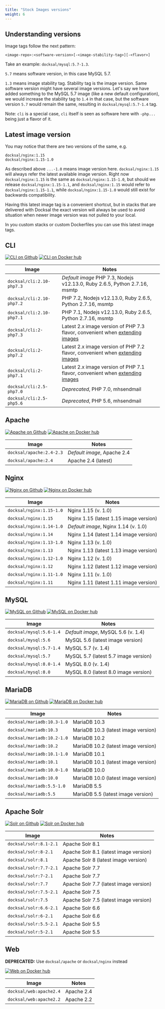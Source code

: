 ```yaml
---
title: "Stock Images versions"
weight: 6
---
```


## Understanding versions

Image tags follow the next pattern: 

    <image-repo>:<software-version>[-<image-stability-tag>][-<flavor>]

Take an example: `docksal/mysql:5.7-1.3`. 

`5.7` means software version, in this case MySQL 5.7. 

`1.3` means image stability tag. Stability tag is the image version. 
Same software version might have several image versions. 
Let's say we have added something to the MySQL 5.7 image (like a new default configuration), 
we would increase the stability tag to `1.4` in that case, but the software version `5.7` would remain the same,
resulting in `docksal/mysql:5.7-1.4` tag.

Note: `cli` is a special case, `cli` itself is seen as software here with `-php...` being just a flavor of it. 

## Latest image version

You may notice that there are two versions of the same, e.g.

```
docksal/nginx:1.15
docksal/nginx:1.15-1.0
```

As described above `...-1.0` means image version here. `docksal/nginx:1.15` will always refer the latest 
available image version. Right now `docksal/nginx:1.15` is the same as `docksal/nginx:1.15-1.0`, but should
we release `docksal/nginx:1.15-1.1`, and `docksal/nginx:1.15` would refer to `docksal/nginx:1.15-1.1`, while
`docksal/nginx:1.15-1.0` would still exist for backwards compatibility. 

Having this latest image tag is a convenient shortcut, but in stacks that are delivered with Docksal 
the exact version will always be used to avoid situation when newer image version was not pulled to your local.

In you custom stacks or custom Dockerfiles you can use this latest image tags.   

## CLI

[![CLI on Github](https://img.shields.io/badge/Release%20notes-black.svg?logo=github&style=flat-square&classes=inline)](https://github.com/docksal/service-cli/releases)
[![CLI on Docker hub](https://img.shields.io/badge/View%20on%20Docker%20Hub-gray.svg?logo=docker&style=flat-square&classes=inline)](https://hub.docker.com/r/docksal/cli/tags)

| Image| Notes |
|------|------|
| `docksal/cli:2.10-php7.3` | *Default image* PHP 7.3, Nodejs v12.13.0, Ruby 2.6.5, Python 2.7.16, msmtp |
| `docksal/cli:2.10-php7.2` | PHP 7.2, Nodejs v12.13.0, Ruby 2.6.5, Python 2.7.16, msmtp |
| `docksal/cli:2.10-php7.1` | PHP 7.1, Nodejs v12.13.0, Ruby 2.6.5, Python 2.7.16, msmtp |
| `docksal/cli:2-php7.3`   | Latest 2.x image version of PHP 7.3 flavor, convenient when [extending images](/stack/extend-images)
| `docksal/cli:2-php7.2`   | Latest 2.x image version of PHP 7.2 flavor, convenient when [extending images](/stack/extend-images)
| `docksal/cli:2-php7.1`   | Latest 2.x image version of PHP 7.1 flavor, convenient when [extending images](/stack/extend-images)
| `docksal/cli:2.5-php7.0` | *Deprecated*, PHP 7.0, mhsendmail |
| `docksal/cli:2.5-php5.6` | *Deprecated*, PHP 5.6, mhsendmail |

## Apache

[![Apache on Github](https://img.shields.io/badge/Release%20notes-black.svg?logo=github&style=flat-square&classes=inline)](https://github.com/docksal/service-apache/releases)
[![Apache on Docker hub](https://img.shields.io/badge/View%20on%20Docker%20Hub-gray.svg?logo=docker&style=flat-square&classes=inline)](https://hub.docker.com/r/docksal/apache/tags)

| Image| Notes |
|------|------|
| `docksal/apache:2.4-2.3` | *Default image*, Apache 2.4 |
| `docksal/apache:2.4`     | Apache 2.4 (latest) |

## Nginx 

[![Nginx on Github](https://img.shields.io/badge/Release%20notes-black.svg?logo=github&style=flat-square&classes=inline)](https://github.com/docksal/service-nginx/releases)
[![Nginx on Docker hub](https://img.shields.io/badge/View%20on%20Docker%20Hub-gray.svg?logo=docker&style=flat-square&classes=inline)](https://hub.docker.com/r/docksal/nginx/tags)

| Image| Notes |
|------|------|
| `docksal/nginx:1.15-1.0` | Nginx 1.15 (v. 1.0) |
| `docksal/nginx:1.15`     | Nginx 1.15 (latest 1.15 image version) |
| `docksal/nginx:1.14-1.0` | *Default image*, Nginx 1.14 (v. 1.0) |
| `docksal/nginx:1.14`     | Nginx 1.14 (latest 1.14 image version) |
| `docksal/nginx:1.13-1.0` | Nginx 1.13 (v. 1.0) |
| `docksal/nginx:1.13`     | Nginx 1.13 (latest 1.13 image version) |
| `docksal/nginx:1.12-1.0` | Nginx 1.12 (v. 1.0) |
| `docksal/nginx:1.12`     | Nginx 1.12 (latest 1.12 image version) |
| `docksal/nginx:1.11-1.0` | Nginx 1.11 (v. 1.0) |
| `docksal/nginx:1.11`     | Nginx 1.11 (latest 1.11 image version) |

## MySQL 

[![MySQL on Github](https://img.shields.io/badge/Release%20notes-black.svg?logo=github&style=flat-square&classes=inline)](https://github.com/docksal/service-mysql/releases)
[![MySQL on Docker hub](https://img.shields.io/badge/View%20on%20Docker%20Hub-gray.svg?logo=docker&style=flat-square&classes=inline)](https://hub.docker.com/r/docksal/mysql/tags)

| Image| Notes |
|------|------|
| `docksal/mysql:5.6-1.4`  | *Default image*, MySQL 5.6 (v. 1.4) |
| `docksal/mysql:5.6`      | MySQL 5.6 (latest image version) |
| `docksal/mysql:5.7-1.4`  | MySQL 5.7 (v. 1.4) |
| `docksal/mysql:5.7`      | MySQL 5.7 (latest 5.7 image version) |
| `docksal/mysql:8.0-1.4`  | MySQL 8.0 (v. 1.4) |
| `docksal/mysql:8.0`      | MySQL 8.0 (latest 8.0 image version) |

## MariaDB

[![MariaDB on Github](https://img.shields.io/badge/Release%20notes-black.svg?logo=github&style=flat-square&classes=inline)](https://github.com/docksal/service-mariadb/releases)
[![MariaDB on Docker hub](https://img.shields.io/badge/View%20on%20Docker%20Hub-gray.svg?logo=docker&style=flat-square&classes=inline)](https://hub.docker.com/r/docksal/mariadb/tags)

| Image| Notes |
|------|------|
| `docksal/mariadb:10.3-1.0`     | MariaDB 10.3 |
| `docksal/mariadb:10.3`         | MariaDB 10.3 (latest image version) |
| `docksal/mariadb:10.2-1.0`     | MariaDB 10.2 |
| `docksal/mariadb:10.2`         | MariaDB 10.2 (latest image version) |
| `docksal/mariadb:10.1-1.0`     | MariaDB 10.1 |
| `docksal/mariadb:10.1`         | MariaDB 10.1 (latest image version) |
| `docksal/mariadb:10.0-1.0`     | MariaDB 10.0 |
| `docksal/mariadb:10.0`         | MariaDB 10.0 (latest image version) |
| `docksal/mariadb:5.5-1.0`      | MariaDB 5.5 |
| `docksal/mariadb:5.5`          | MariaDB 5.5 (latest image version) |

## Apache Solr

[![Solr on Github](https://img.shields.io/badge/Release%20notes-black.svg?logo=github&style=flat-square&classes=inline)](https://github.com/docksal/service-solr/releases)
[![Solr on Docker hub](https://img.shields.io/badge/View%20on%20Docker%20Hub-gray.svg?logo=docker&style=flat-square&classes=inline)](https://hub.docker.com/r/docksal/solr/tags)

| Image| Notes |
|------|------|
| `docksal/solr:8.1-2.1`      | Apache Solr 8.1 |
| `docksal/solr:8-2.1`        | Apache Solr 8.1 (latest image version) |
| `docksal/solr:8.1`          | Apache Solr 8 (latest image version) |
| `docksal/solr:7.7-2.1`      | Apache Solr 7.7 |
| `docksal/solr:7-2.1`        | Apache Solr 7.7 |
| `docksal/solr:7.7`          | Apache Solr 7.7 (latest image version) |
| `docksal/solr:7.5-2.1`      | Apache Solr 7.5 |
| `docksal/solr:7.5`          | Apache Solr 7.5 (latest image version) |
| `docksal/solr:6.6-2.1`      | Apache Solr 6.6 |
| `docksal/solr:6-2.1`        | Apache Solr 6.6 |
| `docksal/solr:5.5-2.1`      | Apache Solr 5.5 |
| `docksal/solr:5-2.1`        | Apache Solr 5.5 |


## Web 

**DEPRECATED:** Use `docksal/apache` or `docksal/nginx` instead

[![Web on Docker hub](https://img.shields.io/badge/View%20on%20Docker%20Hub-gray.svg?logo=docker&style=flat-square&classes=inline)](https://hub.docker.com/r/docksal/web/tags)

| Image| Notes |
|------|------|
| `docksal/web:apache2.4`     | Apache 2.4 |
| `docksal/web:apache2.2`     | Apache 2.2 |
